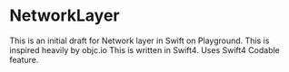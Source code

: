 # NetworkLayer
This is an initial draft for Network layer in Swift on Playground. This is inspired heavily by objc.io
This is written in Swift4. Uses Swift4 Codable feature.

